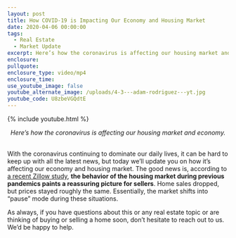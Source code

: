 ```yaml
---
layout: post
title: How COVID-19 is Impacting Our Economy and Housing Market
date: 2020-04-06 00:00:00
tags:
  - Real Estate
  - Market Update
excerpt: Here’s how the coronavirus is affecting our housing market and economy.
enclosure:
pullquote:
enclosure_type: video/mp4
enclosure_time:
use_youtube_image: false
youtube_alternate_image: /uploads/4-3---adam-rodriguez---yt.jpg
youtube_code: U8zbeVGQdtE
---
```


{% include youtube.html %}

<center><em>Here’s how the coronavirus is affecting our housing market and economy.</em></center>

<br>With the coronavirus continuing to dominate our daily lives, it can be hard to keep up with all the latest news, but today we’ll update you on how it’s affecting our economy and housing market. The good news is, according to <u><a target="_blank" href="https://www.zillow.com/research/pandemic-literature-review-26643/">a recent Zillow study</a></u>, **the behavior of the housing market during previous pandemics paints a reassuring picture for sellers**. Home sales dropped, but prices stayed roughly the same. Essentially, the market shifts into “pause” mode during these situations.

As always, if you have questions about this or any real estate topic or are thinking of buying or selling a home soon, don’t hesitate to reach out to us. We’d be happy to help.